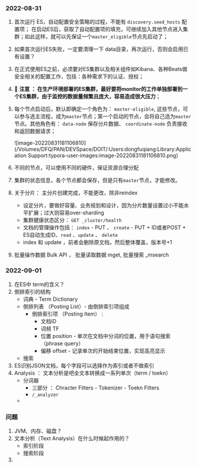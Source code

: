 ### 2022-08-31


1. 首次运行 ES，自动配置安全策略的过程，不能有 `discovery.seed_hosts` 配置项； 在启动ES后，获取了自动配置项的填充，可继续加入其他节点进入集群；如此这样，就可以先保证一个`master_eligible`节点先启动了；

2. 如果首次运行ES失败，一定要清理一下 data目录，再次运行，否则会启用已有设置？

3. 在正式使用ES之前，必须要对ES集群以及相关组件如Kibana、各种Beats做安全相关的配置工作，包括：各种需求下的认证、授权；

4. 📢 **注意 ： 在生产环境部署的ES集群，最好要将monitor的工作单独部署到一个ES集群，由于监控的数据量频繁且庞大，容易造成很大压力**；

5. 每个节点启动后，默认即确定一个角色为： `master-eligible`, 这些节点，可以参与选主流程，成为`master`节点；第一个启动的节点，会将自己选为`master`节点。其他角色有： `data-node` 保存分片数据、 `coordinate-node` 负责接收和返回数据请求；

   ![image-20220831181106810](/Volumes/DFQ/PAN/DEVSpace/DOIT/:Users:dongfuqiang:Library:Application Support:typora-user-images:image-20220831181106810.png)

6. 不同的节点，可以使用不同的硬件，保证资源合理分配

7. 集群的状态信息，各个节点都会保存，但是只有`master`节点，才能修改。

8. 关于分片： 主分片创建完成，不能更改，除非reindex

   - 设定分片，要做好容量、业务规划和设计，因为分片数量设置过小不能水平扩展；过大则容易over-sharding
   - 集群健康状态区分： `GET _cluster/health`
   - 文档的管理操作包括： `index`  - PUT 、 `create` -  PUT + ID或者POST + ES自动生成ID、`read` 、`update` 、 `delete`
   - index 和 update ，前者会删除原文档，然后整体覆盖，版本号+1

9. 批量操作数据 Bulk API ， 批量读取数据 mget, 批量搜索 _msearch

### 2022-09-01

1. 在ES中 term的含义？
2. 倒排索引的结构
   - 词典 - Term Dictionary
   - 倒排列表 （Posting List）- 由倒排索引项组成
     - 倒排索引项 （Posting Item） :
       - 文档ID
       - 词频 TF
       - 位置 position - 单次在文档中分词的位置，用于语句搜索（phrase query）
       - 偏移 offset - 记录单次的开始结束位置，实现高亮显示
   - 搜索
3. ES识别JSON文档，每个字段可以选择作为索引或者不做索引
4. Analysis ： 文本分析是吧全文本转换成一系列单次（term / toekn）
   - 分词器
     - 三部分 ： Chracter Filters - Tokenizer - Toekn Filters
     - `/_analyzer`
   - 

### 问题

1. JVM、内存、磁盘？
2. 文本分析（Text Analysis）在什么时候起作用的？
   - 索引阶段
   - 搜索阶段
3. 